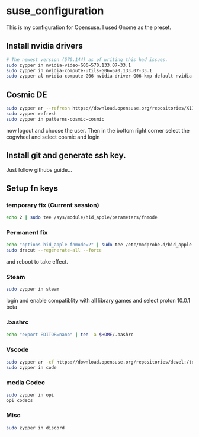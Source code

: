 # suse_configuration

This is my configuration for Opensuse. I used Gnome as the preset.

## Install nvidia drivers

```bash
# The newest version (570.144) as of writing this had issues.
sudo zypper in nvidia-video-G06=570.133.07-33.1
sudo zypper in nvidia-compute-utils-G06=570.133.07-33.1
sudo zypper al nvidia-compute-G06 nvidia-driver-G06-kmp-default nvidia-video-G06
```

## Cosmic DE
``` bash
sudo zypper ar --refresh https://download.opensuse.org/repositories/X11:COSMIC:Next/openSUSE_Factory/X11:COSMIC:Next.repo
sudo zypper refresh
sudo zypper in patterns-cosmic-cosmic
```

now logout and choose the user. Then in the bottom right corner select the cogwheel and select cosmic and login

## Install git and generate ssh key.
Just follow githubs guide...

## Setup fn keys

### temporary fix (Current session)
```bash
echo 2 | sudo tee /sys/module/hid_apple/parameters/fnmode
```

### Permanent fix 
```bash
echo "options hid_apple fnmode=2" | sudo tee /etc/modprobe.d/hid_apple.conf
sudo dracut --regenerate-all --force
```

and reboot to take effect. 

### Steam
``` bash
sudo zypper in steam
```

login and enable compatiblity with all library games and select proton 10.0.1 beta

### .bashrc
```bash
echo "export EDITOR=nano" | tee -a $HOME/.bashrc
```

### Vscode 
``` bash
sudo zypper ar -cf https://download.opensuse.org/repositories/devel:/tools:/ide:/vscode/openSUSE_Tumbleweed devel_tools_ide_vscode
sudo zypper in code
```

### media Codec
```bash
sudo zypper in opi
opi codecs
```


### Misc
``` bash
sudo zypper in discord
```
